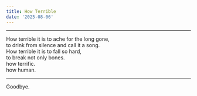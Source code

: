 ```yaml
---
title: How Terrible
date: '2025-08-06'
---
```

---
How terrible it is to ache for the long gone,<br/>
to drink from silence and call it a song.<br/>
How terrible it is to fall so hard, <br/>
to break not only bones.<br/>
how terrific.<br/>
how human.

----------
Goodbye.